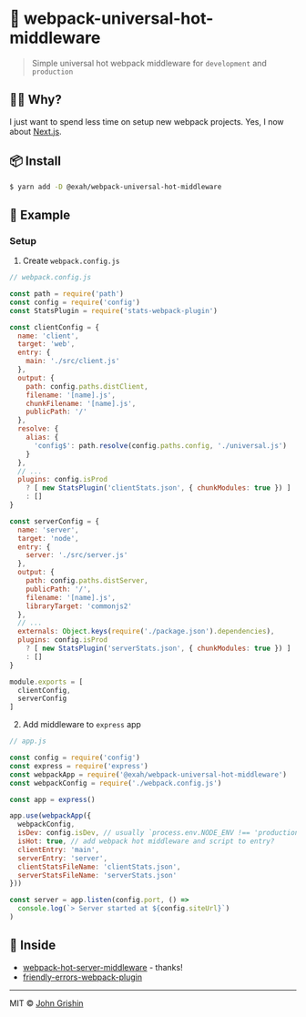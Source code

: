 # 👷 webpack-universal-hot-middleware

> Simple universal hot webpack middleware for `development` and `production`


## 🤦‍♂️ Why?

I just want to spend less time on setup new webpack projects. Yes, I now about [Next.js](https://nextjs.org/).


## 📦 Install

```sh
$ yarn add -D @exah/webpack-universal-hot-middleware
```


## 👀 Example

### Setup

1. Create `webpack.config.js`

  ```js
  // webpack.config.js

  const path = require('path')
  const config = require('config')
  const StatsPlugin = require('stats-webpack-plugin')

  const clientConfig = {
    name: 'client',
    target: 'web',
    entry: {
      main: './src/client.js'
    },
    output: {
      path: config.paths.distClient,
      filename: '[name].js',
      chunkFilename: '[name].js',
      publicPath: '/'
    },
    resolve: {
      alias: {
        'config$': path.resolve(config.paths.config, './universal.js')
      }
    },
    // ...
    plugins: config.isProd
      ? [ new StatsPlugin('clientStats.json', { chunkModules: true }) ]
      : []
  }

  const serverConfig = {
    name: 'server',
    target: 'node',
    entry: {
      server: './src/server.js'
    },
    output: {
      path: config.paths.distServer,
      publicPath: '/',
      filename: '[name].js',
      libraryTarget: 'commonjs2'
    },
    // ...
    externals: Object.keys(require('./package.json').dependencies),
    plugins: config.isProd
      ? [ new StatsPlugin('serverStats.json', { chunkModules: true }) ]
      : []
  }

  module.exports = [
    clientConfig,
    serverConfig
  ]
  ```

2. Add middleware to `express` app

  ```js
  // app.js

  const config = require('config')
  const express = require('express')
  const webpackApp = require('@exah/webpack-universal-hot-middleware')
  const webpackConfig = require('./webpack.config.js')

  const app = express()

  app.use(webpackApp({
    webpackConfig,
    isDev: config.isDev, // usually `process.env.NODE_ENV !== 'production'`
    isHot: true, // add webpack hot middleware and script to entry?
    clientEntry: 'main',
    serverEntry: 'server',
    clientStatsFileName: 'clientStats.json',
    serverStatsFileName: 'serverStats.json'
  }))

  const server = app.listen(config.port, () =>
    console.log(`> Server started at ${config.siteUrl}`)
  )
  ```


## 🔗 Inside

- [webpack-hot-server-middleware](https://www.npmjs.com/package/webpack-hot-server-middleware) - thanks!
- [friendly-errors-webpack-plugin](https://www.npmjs.com/package/friendly-errors-webpack-plugin)

---

MIT © [John Grishin](http://johngrish.in)
